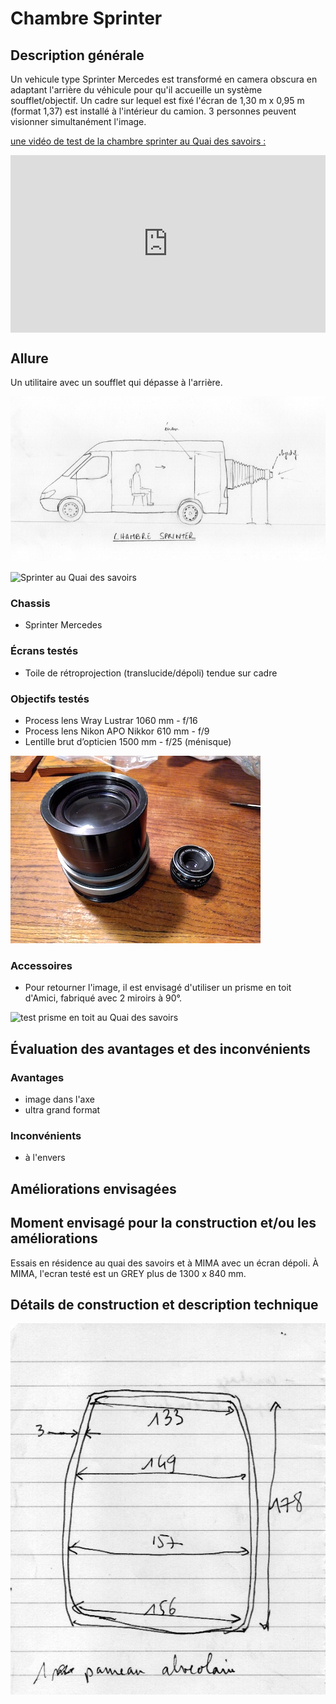 #  Chambre Sprinter

## Description générale
Un vehicule type Sprinter Mercedes est transformé en camera obscura en adaptant l'arrière du véhicule pour qu'il accueille un système soufflet/objectif. Un cadre sur lequel est fixé l'écran de 1,30 m x 0,95 m (format 1,37) est installé à l'intérieur du camion. 3 personnes peuvent visionner simultanément l'image.

[une vidéo de test de la chambre sprinter au Quai des savoirs :](https://vimeo.com/showcase/10324493/video/826499165)

<div style="padding-bottom: 56.25%; max-width: 100%; position: relative;"><iframe src="https://player.vimeo.com/video/826499165?title=0&portrait=0&byline=0" width="800px" height="450px" style="position: absolute; top: 0px; left: 0px; width: 100%; height: 100%;" frameborder="0"></iframe></div>

## Allure
Un utilitaire avec un soufflet qui dépasse à l'arrière.

![proto_04](../plans/proto_04.jpg)

![Sprinter au Quai des savoirs](../photos/sprinter_1.jpg)

### Chassis
- Sprinter Mercedes

### Écrans testés
- Toile de rétroprojection (translucide/dépoli) tendue sur cadre

### Objectifs testés
- Process lens Wray Lustrar 1060 mm - f/16
- Process lens Nikon APO Nikkor 610 mm - f/9
- Lentille brut d’opticien 1500 mm - f/25 (ménisque)

![wray_lustrar_16_1075mm_1](../photos/wray_lustrar_16_1075mm_1.jpg)

### Accessoires
- Pour retourner l'image, il est envisagé d'utiliser un prisme en toit d'Amici, fabriqué avec 2 miroirs à 90°.

![test prisme en toit au Quai des savoirs](../photos/prisme_toit_amici_1.jpg)

## Évaluation des avantages et des inconvénients

### Avantages
- image dans l'axe
- ultra grand format

### Inconvénients
- à l'envers

## Améliorations envisagées

## Moment envisagé pour la construction et/ou les améliorations
Essais en résidence au quai des savoirs et à MIMA avec un écran dépoli.
À MIMA, l'ecran testé est un GREY plus de 1300 x 840 mm.

## Détails de construction et description technique
![cotes proto02](../plans/dim_panneau_sprinter_ultralight.jpeg)
